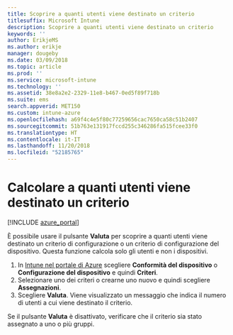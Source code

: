 ```yaml
---
title: Scoprire a quanti utenti viene destinato un criterio
titlesuffix: Microsoft Intune
description: Scoprire a quanti utenti viene destinato un criterio
keywords: ''
author: ErikjeMS
ms.author: erikje
manager: dougeby
ms.date: 03/09/2018
ms.topic: article
ms.prod: ''
ms.service: microsoft-intune
ms.technology: ''
ms.assetid: 38e8a2e2-2329-11e8-b467-0ed5f89f718b
ms.suite: ems
search.appverid: MET150
ms.custom: intune-azure
ms.openlocfilehash: a69f4c4e5f80c77259656cac7650ca58c51b2407
ms.sourcegitcommit: 51b763e131917fccd255c346286fa515fcee33f0
ms.translationtype: HT
ms.contentlocale: it-IT
ms.lasthandoff: 11/20/2018
ms.locfileid: "52185765"
---
```

# <a name="evaluate-how-many-users-are-targeted-by-a-policy"></a>Calcolare a quanti utenti viene destinato un criterio
[!INCLUDE [azure_portal](./includes/azure_portal.md)]

È possibile usare il pulsante **Valuta** per scoprire a quanti utenti viene destinato un criterio di configurazione o un criterio di configurazione del dispositivo. Questa funzione calcola solo gli utenti e non i dispositivi.

1.  In [Intune nel portale di Azure](https://aka.ms/intuneportal) scegliere **Conformità del dispositivo** o **Configurazione del dispositivo** e quindi **Criteri**.
2.  Selezionare uno dei criteri o crearne uno nuovo e quindi scegliere **Assegnazioni**.
3.  Scegliere **Valuta**. Viene visualizzato un messaggio che indica il numero di utenti a cui viene destinato il criterio.

Se il pulsante **Valuta** è disattivato, verificare che il criterio sia stato assegnato a uno o più gruppi.

